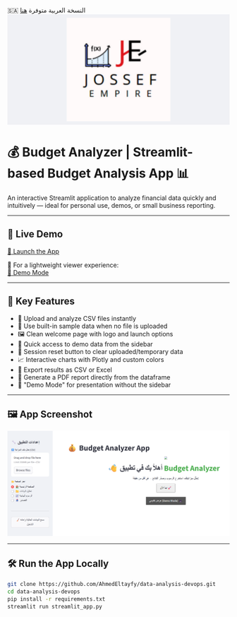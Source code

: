 🇸🇦 النسخة العربية متوفرة [هنا](README.md)
![Joseph Empire Preview](assets/joseph-empire-preview.png)

# 💰 Budget Analyzer | Streamlit-based Budget Analysis App 📊

An interactive Streamlit application to analyze financial data quickly and intuitively — ideal for personal use, demos, or small business reporting.

---

## 🚀 Live Demo

[🔗 Launch the App](https://data-analysis-devops-ajjiwigrbjayb86vtzed6e.streamlit.app)

🎥 For a lightweight viewer experience:  
[🧪 Demo Mode](https://data-analysis-devops-ajjiwigrbjayb86vtzed6e.streamlit.app/?mode=demo)

---

## 🧩 Key Features

- 📂 Upload and analyze CSV files instantly
- 🧪 Use built-in sample data when no file is uploaded
- 🖼️ Clean welcome page with logo and launch options
- 🔁 Quick access to demo data from the sidebar
- 🧹 Session reset button to clear uploaded/temporary data
- 📈 Interactive charts with Plotly and custom colors
- 💾 Export results as CSV or Excel
- 🧾 Generate a PDF report directly from the dataframe
- 🎥 "Demo Mode" for presentation without the sidebar

---

## 🖼️ App Screenshot

![App Screenshot](assets/screenshot.png)

---

## 🛠️ Run the App Locally

```bash
git clone https://github.com/AhmedEltayfy/data-analysis-devops.git
cd data-analysis-devops
pip install -r requirements.txt
streamlit run streamlit_app.py
